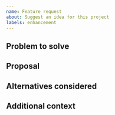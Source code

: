 ```yaml
---
name: Feature request
about: Suggest an idea for this project
labels: enhancement
---
```


## Problem to solve

## Proposal

## Alternatives considered

## Additional context

